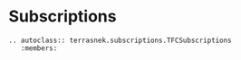 # Subscriptions

```eval_rst
.. autoclass:: terrasnek.subscriptions.TFCSubscriptions
   :members:
```
